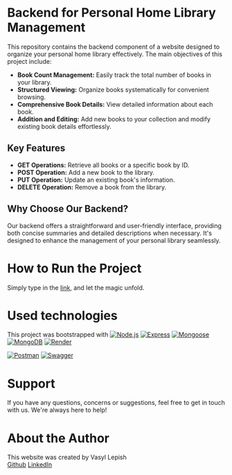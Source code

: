 # Backend for Personal Home Library Management

This repository contains the backend component of a website designed to organize
your personal home library effectively. The main objectives of this project
include:

- **Book Count Management:** Easily track the total number of books in your
  library.
- **Structured Viewing:** Organize books systematically for convenient browsing.
- **Comprehensive Book Details:** View detailed information about each book.
- **Addition and Editing:** Add new books to your collection and modify existing
  book details effortlessly.

## Key Features

- **GET Operations:** Retrieve all books or a specific book by ID.
- **POST Operation:** Add a new book to the library.
- **PUT Operation:** Update an existing book's information.
- **DELETE Operation:** Remove a book from the library.

## Why Choose Our Backend?

Our backend offers a straightforward and user-friendly interface, providing both
concise summaries and detailed descriptions when necessary. It's designed to
enhance the management of your personal library seamlessly.

# How to Run the Project

Simply type in the [link](https://alessioitaliano.github.io/ape-nft/), and let
the magic unfold.

# Used technologies

This project was bootstrapped with
[![Node.js](https://img.shields.io/badge/node.js-%2343853D.svg?style=for-the-badge&logo=node.js&logoColor=white)](https://nodejs.org/)
[![Express](https://img.shields.io/badge/express-%23404d59.svg?style=for-the-badge)](https://expressjs.com/)
[![Mongoose](https://img.shields.io/badge/mongoose-%23880000.svg?style=for-the-badge&logo=mongoose)](https://mongoosejs.com/)
[![MongoDB](https://img.shields.io/badge/mongodb-%234ea94b.svg?style=for-the-badge&logo=mongodb)](https://www.mongodb.com/)
[![Render](https://img.shields.io/badge/render-%2355c1e9.svg?style=for-the-badge&logo=render)](https://render.com/)

[![Postman](https://img.shields.io/badge/postman-%23FF6C37.svg?style=for-the-badge&logo=postman&logoColor=white)](https://www.postman.com/)
[![Swagger](https://img.shields.io/badge/swagger-%2385EA2D.svg?style=for-the-badge&logo=swagger&logoColor=black)](https://swagger.io/)

# Support

If you have any questions, concerns or suggestions, feel free to get in touch
with us. We're always here to help!

# About the Author

This website was created by Vasyl Lepish  
[Github](https://github.com/AlessioItaliano)
[LinkedIn](https://www.linkedin.com/in/vasyl-lepish/)
